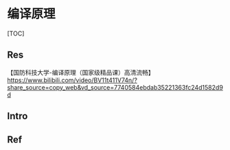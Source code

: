 # 编译原理

[TOC]



## Res
【国防科技大学-编译原理（国家级精品课）高清流畅】 https://www.bilibili.com/video/BV11t411V74n/?share_source=copy_web&vd_source=7740584ebdab35221363fc24d1582d9d



## Intro


## Ref

